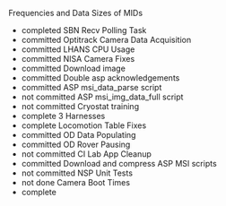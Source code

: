 



Frequencies and Data Sizes of MIDs
- completed
SBN Recv Polling Task
- committed
Optitrack Camera Data Acquisition
- committed
LHANS CPU Usage
- committed
NISA Camera Fixes
- committed
Download image
- committed
Double asp acknowledgements
- committed
ASP msi_data_parse script
- not committed
ASP msi_img_data_full script
- not committed
Cryostat training
- complete
3 Harnesses
- complete
Locomotion Table Fixes
- committed
OD Data Populating
- committed
OD Rover Pausing
- not committed
CI Lab App Cleanup
- committed
Download and compress ASP MSI scripts
- not committed
NSP Unit Tests
- not done
Camera Boot Times
- complete
